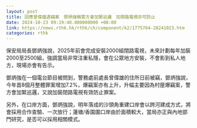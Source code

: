 ```yaml
---
layout: post
title: 回應曾偉雄遇竊案　鄧炳強稱警方會加緊巡邏　加閉路電視亦可防止
date: 2024-10-23 09:19:48.000000000 +08:00
link: https://news.rthk.hk/rthk/ch/component/k2/1775764-20241023.htm
categories: rthk
---
```


保安局局長鄧炳強說，2025年前會完成安裝2000組閉路電視，未來計劃每年加裝2000至2500組，強調當局非常注重私隱，會在公眾地方安裝，不會影到私人地方，現場亦會有告示。

鄧炳強在一個電台節目被問到，警務處前處長曾偉雄的住所日前被竊，鄧炳強說，今年首8個月整體罪案增加7.2%，爆竊案亦有上升，升幅主要因為村屋爆竊案，警方會加緊巡邏，又說加裝閉路電視有效防止罪案。

另外，在口岸方面，鄧炳強說，明年落成的沙頭角重建口岸會以跨河建成方式，將會採用合作查驗、一次放行；蓮塘/香園圍口岸由於面積較大，當局亦正與內地部門研究，是否可以採用相關模式。
